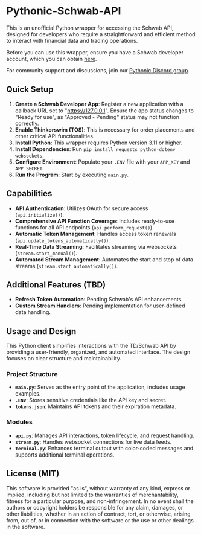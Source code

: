 
# Pythonic-Schwab-API
This is an unofficial Python wrapper for accessing the Schwab API, designed for developers who require a straightforward and efficient method to interact with financial data and trading operations.

Before you can use this wrapper, ensure you have a Schwab developer account, which you can obtain [here](https://beta-developer.schwab.com/).

For community support and discussions, join our [Pythonic Discord group](https://discord.gg/6XMYKEFr).

## Quick Setup
1. **Create a Schwab Developer App**: Register a new application with a callback URL set to "https://127.0.0.1". Ensure the app status changes to "Ready for use", as "Approved - Pending" status may not function correctly.
2. **Enable Thinkorswim (TOS)**: This is necessary for order placements and other critical API functionalities.
3. **Install Python**: This wrapper requires Python version 3.11 or higher.
4. **Install Dependencies**: Run `pip install requests python-dotenv websockets`.
5. **Configure Environment**: Populate your `.ENV` file with your `APP_KEY` and `APP_SECRET`.
6. **Run the Program**: Start by executing `main.py`.

## Capabilities
- **API Authentication**: Utilizes OAuth for secure access (`api.initialize()`).
- **Comprehensive API Function Coverage**: Includes ready-to-use functions for all API endpoints (`api.perform_request()`).
- **Automatic Token Management**: Handles access token renewals (`api.update_tokens_automatically()`).
- **Real-Time Data Streaming**: Facilitates streaming via websockets (`stream.start_manual()`).
- **Automated Stream Management**: Automates the start and stop of data streams (`stream.start_automatically()`).

## Additional Features (TBD)
- **Refresh Token Automation**: Pending Schwab's API enhancements.
- **Custom Stream Handlers**: Pending implementation for user-defined data handling.

## Usage and Design
This Python client simplifies interactions with the TD/Schwab API by providing a user-friendly, organized, and automated interface. The design focuses on clear structure and maintainability.

### Project Structure
- **`main.py`**: Serves as the entry point of the application, includes usage examples.
- **`.ENV`**: Stores sensitive credentials like the API key and secret.
- **`tokens.json`**: Maintains API tokens and their expiration metadata.

### Modules
- **`api.py`**: Manages API interactions, token lifecycle, and request handling.
- **`stream.py`**: Handles websocket connections for live data feeds.
- **`terminal.py`**: Enhances terminal output with color-coded messages and supports additional terminal operations.

## License (MIT)
This software is provided "as is", without warranty of any kind, express or implied, including but not limited to the warranties of merchantability, fitness for a particular purpose, and non-infringement. In no event shall the authors or copyright holders be responsible for any claim, damages, or other liabilities, whether in an action of contract, tort, or otherwise, arising from, out of, or in connection with the software or the use or other dealings in the software.
